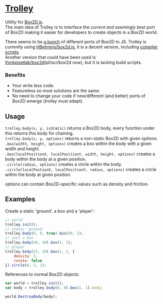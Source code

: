 [Trolley](http://eirikb.github.com/trolley)
===

Utility for [Box2D.js](https://github.com/HBehrens/box2d.js).  
The main idea of Trolley is to interface the _current and seemingly best_ port of Box2D making it easier for developers to create objects in a Box2D world.

There seems to be [a bunch](http://gamedev.stackexchange.com/questions/7765/are-there-any-alternative-js-ports-of-box2d) of different ports of Box2D to JS.
Trolley is currently using [HBehrens/box2d.js](https://github.com/HBehrens/box2d.js), it is a decent version, including [compiler scripts](https://github.com/HBehrens/box2d.js/blob/master/build.sh).  
Another version that could have been used is [thinkpixellab/box2d](https://github.com/thinkpixellab/pl/tree/master/src/box2d)(pl/scr/box2d now), but it is lacking build scripts.

### Benefits

*  Your write less code.
*  Featureless so most solutions are the same.
*  No need to change your code if new/different (and better) ports of Box2D emerge (trolley must adapt).

Usage
---

```trolley.body(x, y, isStatic)``` returns a Box2D body, every function under this returns this body for chaining.  
```trolley.body(x, y, options)``` returns a non-static Box2D with given options.
```.box(width, height, options)``` creates a box within the body with a given width and height.  
```.box(localPositionX, localPositionY, width, height, options)``` creates a body within the body at a given position.  
```.circle(radius, options)``` creates a circle within the body.   
```.circle(localPostionX, localPositionY, radius, options)``` creates a circle within the body at given position.  

_options_ can contain Box2D-specific values such as density and friction.

Examples
---

Create a static 'ground', a box and a 'player':

```JavaScript
// world
trolley.init();
// static 'ground'
trolley.body(0, 0, true).box(50, 1);
// just a box
trolley.body(10, 10).box(1, 1);
// player
trolley.body(15, 10).box(1, 2, {
    density: 2,
    rotate: false
}).circle(0, 2, 1);
```

References to normal Box2D objects:

```JavaScript
var world = trolley.init();
var body = trolley.body(0, 0).box(1, 1).body;

world.DestroyBody(body);
```
